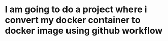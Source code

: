 # I am going to do a project where i convert my docker container to docker image using github workflow
